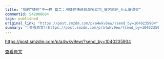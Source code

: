 ```yaml
---
title: "我的“捷径”不一样 篇二：用捷径快速领淘宝红包_值客原创_什么值得买"
commentId: 542000684
tags: published
original_link: "https://post.smzdm.com/p/a4wkv9ew/?send_by=1040235904"
summary: "[查看原文](https://post.smzdm.com/p/a4wkv9ew/?send_by=1040235904)"
---
```


https://post.smzdm.com/p/a4wkv9ew/?send_by=1040235904
    
[查看原文](https://post.smzdm.com/p/a4wkv9ew/?send_by=1040235904)
    